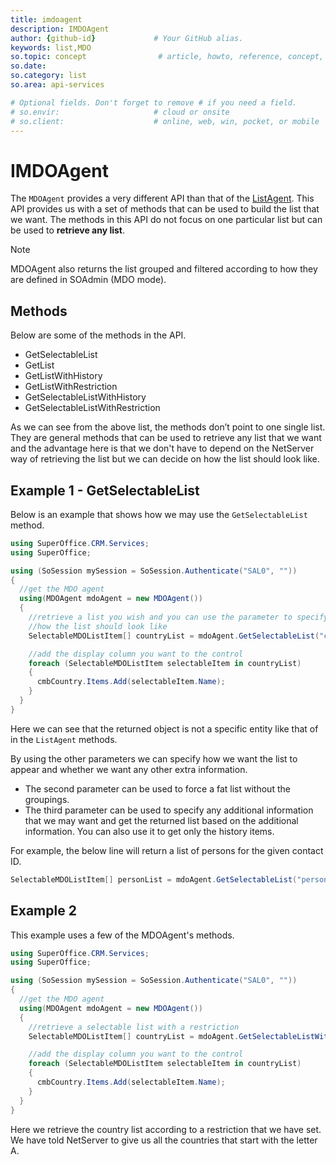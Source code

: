 ```yaml
---
title: imdoagent
description: IMDOAgent
author: {github-id}             # Your GitHub alias.
keywords: list,MDO
so.topic: concept                # article, howto, reference, concept, guide
so.date:
so.category: list
so.area: api-services

# Optional fields. Don't forget to remove # if you need a field.
# so.envir:                     # cloud or onsite
# so.client:                    # online, web, win, pocket, or mobile
---
```


# IMDOAgent

The `MDOAgent` provides a very different API than that of the [ListAgent][1]. This API provides us with a set of methods that can be used to build the list that we want. The methods in this API do not focus on one particular list but can be used to **retrieve any list**.

> [!NOTE]
> MDOAgent also returns the list grouped and filtered according to how they are defined in SOAdmin (MDO mode).

## Methods

Below are some of the methods in the API.

* GetSelectableList
* GetList
* GetListWithHistory
* GetListWithRestriction
* GetSelectableListWithHistory
* GetSelectableListWithRestriction

As we can see from the above list, the methods don’t point to one single list. They are general methods that can be used to retrieve any list that we want and the advantage here is that we don't have to depend on the NetServer way of retrieving the list but we can decide on how the list should look like.

## Example 1 - GetSelectableList

Below is an example that shows how we may use the `GetSelectableList` method.

```csharp
using SuperOffice.CRM.Services;
using SuperOffice;

using (SoSession mySession = SoSession.Authenticate("SAL0", ""))
{
  //get the MDO agent
  using(MDOAgent mdoAgent = new MDOAgent())
  {
    //retrieve a list you wish and you can use the parameter to specify
    //how the list should look like
    SelectableMDOListItem[] countryList = mdoAgent.GetSelectableList("country", false, "", false);

    //add the display column you want to the control
    foreach (SelectableMDOListItem selectableItem in countryList)
    {
      cmbCountry.Items.Add(selectableItem.Name);
    }
  }
}
```

Here we can see that the returned object is not a specific entity like that of in the `ListAgent` methods.

By using the other parameters we can specify how we want the list to appear and whether we want any other extra information.

* The second parameter can be used to force a fat list without the groupings.
* The third parameter can be used to specify any additional information that we may want and get the returned list based on the additional information. You can also use it to get only the history items.

For example, the below line will return a list of persons for the given contact ID.

```csharp
SelectableMDOListItem[] personList = mdoAgent.GetSelectableList("person", false, "contact_id=4" , false);
```

## Example 2

This example uses a few of the MDOAgent's methods.

```csharp
using SuperOffice.CRM.Services;
using SuperOffice;

using (SoSession mySession = SoSession.Authenticate("SAL0", ""))
{
  //get the MDO agent
  using(MDOAgent mdoAgent = new MDOAgent())
  {
    //retrieve a selectable list with a restriction
    SelectableMDOListItem[] countryList = mdoAgent.GetSelectableListWithRestriction("country", "", "A");

    //add the display column you want to the control
    foreach (SelectableMDOListItem selectableItem in countryList)
    {
      cmbCountry.Items.Add(selectableItem.Name);
    }
  }
}
```

Here we retrieve the country list according to a restriction that we have set. We have told NetServer to give us all the countries that start with the letter A.

<!-- Referenced links -->
[1]: ../listagent/ilistagent.md
